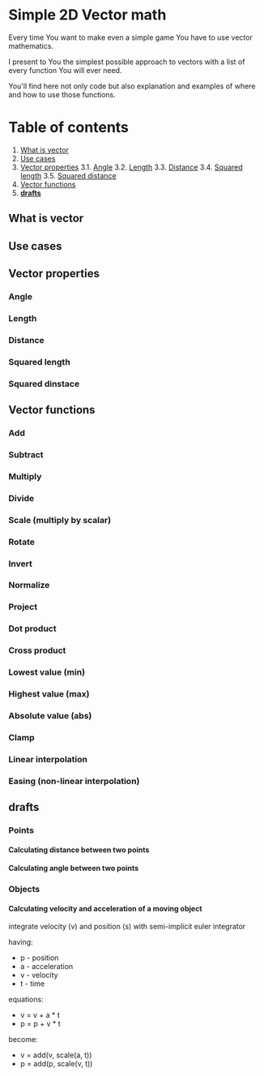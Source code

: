 # Simple 2D Vector math

Every time You want to make even a simple game You have to use vector mathematics.

I present to You the simplest possible approach to vectors with a list of every function You will ever need.

You'll find here not only code but also explanation and examples of where and how to use those functions.

# Table of contents
1. [What is vector](#what-is-vector)
2. [Use cases](#use-cases)
3. [Vector properties](#vector-properties)
  3.1. [Angle](#angle)
  3.2. [Length](#length)
  3.3. [Distance](#distance)
  3.4. [Squared length](#squared-length)
  3.5. [Squared distance](#squared-distance)
4. [Vector functions](#vector-functions)
99. [__drafts__](#drafts)

## What is vector

## Use cases

## Vector properties

### Angle

### Length

### Distance

### Squared length

### Squared dinstace

## Vector functions

### Add

### Subtract

### Multiply

### Divide

### Scale (multiply by scalar)

### Rotate

### Invert

### Normalize

### Project

### Dot product

### Cross product

### Lowest value (min)

### Highest value (max)

### Absolute value (abs)

### Clamp

### Linear interpolation

### Easing (non-linear interpolation)

## __drafts__

### Points

#### Calculating distance between two points


#### Calculating angle between two points

### Objects

#### Calculating velocity and acceleration of a moving object

integrate velocity (v) and position (s) with semi-implicit euler integrator

having:
* p - position
* a - acceleration
* v - velocity
* t - time

equations:

* v = v + a * t
* p = p + v * t

become:

* v = add(v, scale(a, t))
* p = add(p, scale(v, t))
